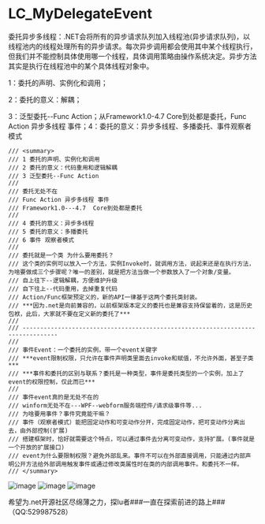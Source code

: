 # LC_MyDelegateEvent
委托异步多线程：.NET会将所有的异步请求队列加入线程池(异步请求队列)，以线程池内的线程处理所有的异步请求。每次异步调用都会使用其中某个线程执行，但我们并不能控制具体使用哪一个线程，具体调用策略由操作系统决定。异步方法其实是执行在线程池中的某个具体线程对象中。

1：委托的声明、实例化和调用；

2：委托的意义：解耦；

3：泛型委托--Func Action；从Framework1.0-4.7 Core到处都是委托，Func Action 异步多线程 事件；4：委托的意义：异步多线程、多播委托、事件观察者模式

    /// <summary>
    /// 1 委托的声明、实例化和调用
    /// 2 委托的意义：代码重用和逻辑解耦
    /// 3 泛型委托--Func Action
    /// 
    /// 委托无处不在
    /// Func Action 异步多线程 事件
    /// Framework1.0---4.7  Core到处都是委托
    /// 
    /// 4 委托的意义：异步多线程
    /// 5 委托的意义：多播委托
    /// 6 事件 观察者模式
    /// 
    /// 委托就是一个类 为什么要用委托？
    /// 这个类的实例可以放入一个方法，实例Invoke时，就调用方法，说起来还是在执行方法，为啥要做成三个步骤呢？唯一的差别，就是把方法当做一个参数放入了一个对象/变量。
    /// 自上往下--逻辑解耦，方便维护升级
    /// 自下往上--代码重用，去掉重复代码
    /// Action/Func框架预定义的，新的API一律基于这两个委托类封装。
    /// ***因为.net是向前兼容的，以前框架版本定义的委托也是兼容支持保留着的，这是历史包袱，此后，大家就不要在定义新的委托了***
    /// 
    /// --------------------------------------------------------------------------------
    /// 
    /// 事件Event：一个委托的实例，带一个event关键字
    /// ***event限制权限，只允许在事件声明类里面去invoke和赋值，不允许外面，甚至子类***
    /// ***事件和委托的区别与联系？委托是一种类型，事件是委托类型的一个实例，加上了event的权限控制，仅此而已***
    ///
    /// 事件event真的是无处不在的
    /// winform无处不在---WPF--webform服务端控件/请求级事件等...
    /// 为啥要用事件？事件究竟能干嘛？
    /// 事件（观察者模式）能把固定动作和可变动作分开，完成固定动作，把可变动作分离出去，由外部控制(扩展)
    /// 搭建框架时，恰好就需要这个特点，可以通过事件去分离可变动作，支持扩展。(事件就是一个开放的扩展接口)
    /// event为什么要限制权限？避免外部乱来。事件不可以在外部直接调用，只能通过内部声明公开方法给外部调用触发事件或通过修改类属性时在类的内部调用事件。和委托不一样。
    /// </summary>
![image](https://user-images.githubusercontent.com/26539681/113878681-69522800-97ec-11eb-80ad-c8aa29ef0791.png)
![image](https://user-images.githubusercontent.com/26539681/113878754-7bcc6180-97ec-11eb-8015-a9e4a0de08ff.png)
![image](https://user-images.githubusercontent.com/26539681/113878806-85ee6000-97ec-11eb-8730-52281ea90384.png)

希望为.net开源社区尽绵薄之力，探lu者###一直在探索前进的路上###（QQ:529987528）
